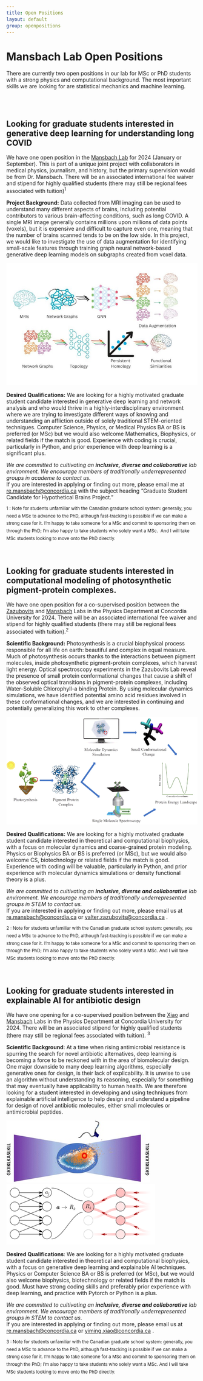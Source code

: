 ```yaml
---
title: Open Positions
layout: default
group: openpositions
---
```


# Mansbach Lab Open Positions

There are currently two open positions in our lab for MSc or PhD students with a strong physics and computational background. The most important skills we are looking for are statistical mechanics and machine learning.

<br>
<br>

## Looking for graduate students interested in generative deep learning for understanding long COVID

We have one open position in the [Mansbach Lab](https://mansbach-lab.github.io/) for 2024 (January or September). This is part of a unique joint project with collaborators in medical physics, journalism, and history, but the primary supervision would be from Dr. Mansbach. There will be an associated international fee waiver and stipend for highly qualified students (there may still be regional fees associated with tuition)<sup>1 <br>

**Project Background:** Data collected from MRI imaging can be used to understand many different aspects of brains, including potential contributors to various brain-affecting conditions, such as long COVID. A single MRI image generally contains millions upon millions of data points (voxels), but it is expensive and difficult to capture even one, meaning that the number of brains scanned tends to be on the low side. In this project, we would like to investigate the use of data augmentation for identifying small-scale features through training graph neural network-based generative deep learning models on subgraphs created from voxel data. <br>

<img src="/static/img/openpositions/longcovid.jpg">

**Desired Qualifications:** We are looking for a highly motivated graduate student candidate interested in generative deep learning and network analysis and who would thrive in a highly-interdisciplinary environment where we are trying to investigate different ways of knowing and understanding an affliction outside of solely traditional STEM-oriented techniques. Computer Science, Physics, or Medical Physics BA or BS is preferred (or MSc) but we would also welcome Mathematics, Biophysics, or related fields if the match is good. Experience with coding is crucial, particularly in Python, and prior experience with deep learning is a significant plus. <br>

_We are committed to cultivating an **inclusive, diverse and collaborative** lab environment. We encourage members of traditionally underrepresented groups in academe to contact us._ <br>
If you are interested in applying or finding out more, please email me at [re.mansbach@concordia.ca](mailto:re.mansbach@concordia.ca) with the subject heading “Graduate Student Candidate for Hypothetical Brains Project.” <br>

<sup>1 : Note for students unfamiliar with the Canadian graduate school system: generally, you need a MSc to advance to the PhD, although fast-tracking is possible if we can make a strong case for it. I’m happy to take someone for a MSc and commit to sponsoring them on through the PhD; I’m also happy to take students who solely want a MSc.  And I will take MSc students looking to move onto the PhD directly.


<br>

## Looking for graduate students interested in computational modeling of photosynthetic pigment-protein complexes.

We have one open position for a co-supervised position between the [Zazubovits](https://www.concordia.ca/artsci/physics/research/zazubovits-research-group.html) and [Mansbach](https://mansbach-lab.github.io/) Labs in the Physics Department at Concordia University for 2024. There will be an associated international fee waiver and stipend for highly qualified students (there may still be regional fees associated with tuition).<sup>2 <br>

**Scientific Background:** Photosynthesis is a crucial biophysical process responsible for all life on earth: beautiful and complex in equal measure. Much of photosynthesis occurs thanks to the interactions between pigment molecules, inside photosynthetic pigment-protein complexes, which harvest light energy. Optical spectroscopy experiments in the Zazubovits Lab reveal the presence of small protein conformational changes that cause a shift of the observed optical transitions in pigment-protein complexes, including Water-Soluble Chlorophyll-a binding Protein. By using molecular dynamics simulations, we have identified potential amino acid residues involved in these conformational changes, and we are interested in continuing and potentially generalizing this work to other complexes. <br>

<img src="/static/img/openpositions/photosynthesis.gif">

**Desired Qualifications:** We are looking for a highly motivated graduate student candidate interested in theoretical and computational biophysics, with a focus on molecular dynamics and coarse-grained protein modeling. Physics or Biophysics BA or BS is preferred (or MSc), but we would also welcome CS, biotechnology or related fields if the match is good. Experience with coding will be valuable, particularly in Python, and prior experience with molecular dynamics simulations or density functional theory is a plus. <br>

_We are committed to cultivating an **inclusive, diverse and collaborative** lab environment. We encourage members of traditionally underrepresented groups in STEM to contact us._ <br>
If you are interested in applying or finding out more, please email us at [re.mansbach@concordia.ca](mailto:re.mansbach@concordia.ca) or [valter.zazubovits@concordia.ca](mailto:valter.zazubovits@concordia.ca) . <br>

<sup>2 : Note for students unfamiliar with the Canadian graduate school system: generally, you need a MSc to advance to the PhD, although fast-tracking is possible if we can make a strong case for it. I’m happy to take someone for a MSc and commit to sponsoring them on through the PhD; I’m also happy to take students who solely want a MSc. And I will take MSc students looking to move onto the PhD directly.


  

 <br>


## Looking for graduate students interested in explainable AI for antibiotic design

  
We have one opening for a co-supervised position between the [Xiao](http://www.healthx-lab.ca/) and [Mansbach](https://mansbach-lab.github.io/) Labs in the Physics Department at Concordia University for 2024. There will be an associated stipend for highly qualified students (there may still be regional fees associated with tuition). <sup>3 <br>


**Scientific Background**: At a time when rising antimicrobial resistance is spurring the search for novel antibiotic alternatives, deep learning is becoming a force to be reckoned with in the area of biomolecular design. One major downside to many deep learning algorithms, especially generative ones for design, is their lack of explicability. It is unwise to use an algorithm without understanding its reasoning, especially for something that may eventually have applicability to human health. We are therefore looking for a student interested in developing and using techniques from explainable artificial intelligence to help design and understand a pipeline for design of novel antibiotic molecules, either small molecules or antimicrobial peptides. <br>
  

<img src="/static/img/openpositions/AI_anti_design.jpg">  
  
<img src="/static/img/openpositions/AI_anti_design2.png">  
  
  
**Desired Qualifications**: We are looking for a highly motivated graduate student candidate interested in theoretical and computational biophysics, with a focus on generative deep learning and explainable AI techniques.  Physics or Computer Science BA or BS is preferred (or MSc), but we would also welcome biophysics, biotechnology or related fields if the match is good. Must have strong coding skills and preferably prior experience with deep learning, and practice with Pytorch or Python is a plus. <br>
  

_We are committed to cultivating an **inclusive, diverse and collaborative** lab environment.  We encourage members of traditionally underrepresented groups in STEM to contact us_. <br>
If you are interested in applying or finding out more, please email us at [re.mansbach@concordia.ca](mailto:re.mansbach@concordia.ca) or [yiming.xiao@concordia.ca](mailto:yiming.xiao@concordia.ca) . <br>

  
<sup>3 : Note for students unfamiliar with the Canadian graduate school system: generally, you need a MSc to advance to the PhD, although fast-tracking is possible if we can make a strong case for it. I’m happy to take someone for a MSc and commit to sponsoring them on through the PhD; I’m also happy to take students who solely want a MSc. And I will take MSc students looking to move onto the PhD directly.  
  

